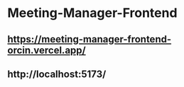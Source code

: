 # Meeting-Manager-Frontend

## https://meeting-manager-frontend-orcin.vercel.app/

## http://localhost:5173/
